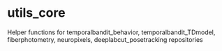 # utils_core
Helper functions for temporalbandit_behavior, temporalbandit_TDmodel, fiberphotometry, neuropixels, deeplabcut_posetracking repositories
